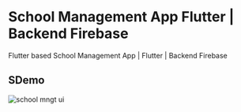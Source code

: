 # School Management App Flutter | Backend Firebase

Flutter based School Management App | Flutter | Backend Firebase

## SDemo

![school mngt ui](https://user-images.githubusercontent.com/54774962/102515635-ff363b80-40b3-11eb-82e7-8b3872815ce1.png)


